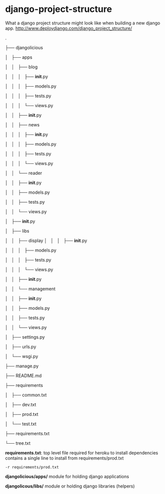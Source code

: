 django-project-structure
========================

What a django project structure might look like when building a new django app. http://www.deploydjango.com/django_project_structure/

.

├── djangolicious

│   ├── apps

│   │   ├── blog

│   │   │   ├── __init__.py

│   │   │   ├── models.py

│   │   │   ├── tests.py

│   │   │   └── views.py

│   │   ├── __init__.py

│   │   ├── news

│   │   │   ├── __init__.py

│   │   │   ├── models.py

│   │   │   ├── tests.py

│   │   │   └── views.py

│   │   └── reader

│   │       ├── __init__.py

│   │       ├── models.py

│   │       ├── tests.py

│   │       └── views.py

│   ├── __init__.py

│   ├── libs

│   │   ├── display
│   │   │   ├── __init__.py

│   │   │   ├── models.py

│   │   │   ├── tests.py

│   │   │   └── views.py

│   │   ├── __init__.py

│   │   └── management

│   │       ├── __init__.py

│   │       ├── models.py

│   │       ├── tests.py

│   │       └── views.py

│   ├── settings.py

│   ├── urls.py

│   └── wsgi.py

├── manage.py

├── README.md

├── requirements

│   ├── common.txt

│   ├── dev.txt

│   ├── prod.txt

│   └── test.txt

├── requirements.txt

└── tree.txt


__requirements.txt__: top level file required for heroku to install dependencies
   contains a single line to install from requirements/prod.txt
   
   `-r requirements/prod.txt`
   
__djangolicious/apps/__
    module for holding django applications
    
__djangolicous/libs/__
    module or holding django libraries (helpers)
